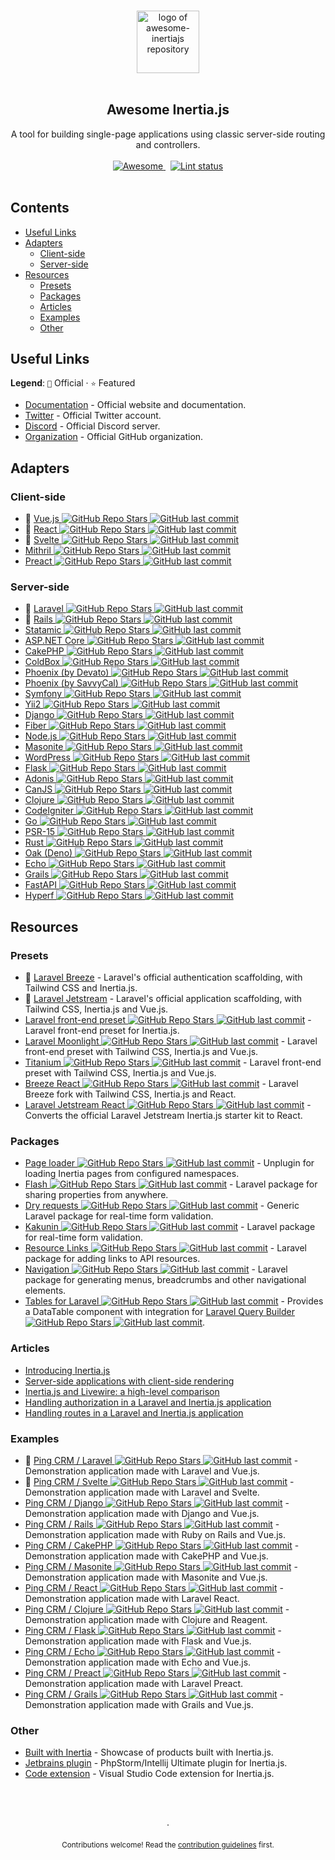 <!--lint disable awesome-heading awesome-git-repo-age awesome-github double-link-->

<p align="center">
  <br />
  <a href="https://inertiajs.com/">
    <img width="100" src="https://github.com/innocenzi/awesome-inertiajs/raw/main/assets/logo.svg" alt="logo of awesome-inertiajs repository">
  </a>
  <br />
  <br />
</p>

<h2 align="center">Awesome Inertia.js</h2>

<p align="center">
  A tool for building single-page applications using classic server-side routing and controllers.
  <br />
  <br />
  <a href="https://github.com/sindresorhus/awesome">
    <img src="https://cdn.rawgit.com/sindresorhus/awesome/d7305f38d29fed78fa85652e3a63e154dd8e8829/media/badge.svg" alt="Awesome">
  </a>
  &nbsp;
  <a href="https://github.com/sindresorhus/awesome-lint">
    <img src="https://github.com/innocenzi/awesome-inertiajs/workflows/Lint/badge.svg" alt="Lint status">
  </a>
  <br />
  <br />
</p>

## Contents

- [Useful Links](#useful-links)
- [Adapters](#adapters)
  - [Client-side](#client-side)
  - [Server-side](#server-side)
- [Resources](#resources)
  - [Presets](#presets)
  - [Packages](#packages)
  - [Articles](#articles)
  - [Examples](#examples)
  - [Other](#other)

## Useful Links

**Legend**: `💜` Official · `⭐` Featured

- [Documentation](http://inertiajs.com) - Official website and documentation.
- [Twitter](https://twitter.com/inertiajs) - Official Twitter account.
- [Discord](https://discord.gg/gwgxN8Y) - Official Discord server.
- [Organization](https://github.com/inertiajs) - Official GitHub organization.

## Adapters

### Client-side

- 💜 [Vue.js ![GitHub Repo Stars](https://img.shields.io/github/stars/inertiajs/inertia) ![GitHub last commit](https://img.shields.io/github/last-commit/inertiajs/inertia)](https://github.com/inertiajs/inertia/tree/master/packages/inertia-vue)
- 💜 [React ![GitHub Repo Stars](https://img.shields.io/github/stars/inertiajs/inertia) ![GitHub last commit](https://img.shields.io/github/last-commit/inertiajs/inertia)](https://github.com/inertiajs/inertia/tree/master/packages/inertia-react)
- 💜 [Svelte ![GitHub Repo Stars](https://img.shields.io/github/stars/inertiajs/inertia) ![GitHub last commit](https://img.shields.io/github/last-commit/inertiajs/inertia)](https://github.com/inertiajs/inertia/tree/master/packages/inertia-svelte)
- [Mithril ![GitHub Repo Stars](https://img.shields.io/github/stars/maicol07/inertia-mithril) ![GitHub last commit](https://img.shields.io/github/last-commit/maicol07/inertia-mithril)](https://github.com/maicol07/inertia-mithril)
- [Preact ![GitHub Repo Stars](https://img.shields.io/github/stars/jrson83/inertia-preact) ![GitHub last commit](https://img.shields.io/github/last-commit/jrson83/inertia-preact)](https://github.com/jrson83/inertia-preact)

### Server-side

- 💜 [Laravel ![GitHub Repo Stars](https://img.shields.io/github/stars/inertiajs/inertia-laravel) ![GitHub last commit](https://img.shields.io/github/last-commit/inertiajs/inertia-laravel)](https://github.com/inertiajs/inertia-laravel)
- 💜 [Rails ![GitHub Repo Stars](https://img.shields.io/github/stars/inertiajs/inertia-rails) ![GitHub last commit](https://img.shields.io/github/last-commit/inertiajs/inertia-rails)](https://github.com/inertiajs/inertia-rails)
- [Statamic ![GitHub Repo Stars](https://img.shields.io/github/stars/hotmeteor/inertia-statamic) ![GitHub last commit](https://img.shields.io/github/last-commit/hotmeteor/inertia-statamic)](https://github.com/hotmeteor/inertia-statamic)
- [ASP.NET Core ![GitHub Repo Stars](https://img.shields.io/github/stars/kapi2289/InertiaCore) ![GitHub last commit](https://img.shields.io/github/last-commit/kapi2289/InertiaCore)](https://github.com/kapi2289/InertiaCore)
- [CakePHP ![GitHub Repo Stars](https://img.shields.io/github/stars/ishanvyas22/cakephp-inertiajs) ![GitHub last commit](https://img.shields.io/github/last-commit/ishanvyas22/cakephp-inertiajs)](https://github.com/ishanvyas22/cakephp-inertiajs)
- [ColdBox ![GitHub Repo Stars](https://img.shields.io/github/stars/elpete/cbInertia) ![GitHub last commit](https://img.shields.io/github/last-commit/elpete/cbInertia)](https://github.com/elpete/cbInertia)
- [Phoenix (by Devato) ![GitHub Repo Stars](https://img.shields.io/github/stars/devato/inertia_phoenix) ![GitHub last commit](https://img.shields.io/github/last-commit/devato/inertia_phoenix)](https://github.com/devato/inertia_phoenix)
- [Phoenix (by SavvyCal) ![GitHub Repo Stars](https://img.shields.io/github/stars/svycal/inertia-phoenix) ![GitHub last commit](https://img.shields.io/github/last-commit/svycal/inertia-phoenix)](https://github.com/svycal/inertia-phoenix)
- [Symfony ![GitHub Repo Stars](https://img.shields.io/github/stars/rompetomp/inertia-bundle) ![GitHub last commit](https://img.shields.io/github/last-commit/rompetomp/inertia-bundle)](https://github.com/rompetomp/inertia-bundle)
- [Yii2 ![GitHub Repo Stars](https://img.shields.io/github/stars/tbreuss/yii2-inertia) ![GitHub last commit](https://img.shields.io/github/last-commit/tbreuss/yii2-inertia)](https://github.com/tbreuss/yii2-inertia)
- [Django ![GitHub Repo Stars](https://img.shields.io/github/stars/zodman/inertia-django) ![GitHub last commit](https://img.shields.io/github/last-commit/zodman/inertia-django)](https://github.com/zodman/inertia-django)
- [Fiber ![GitHub Repo Stars](https://img.shields.io/github/stars/theArtechnology/fiber-inertia) ![GitHub last commit](https://img.shields.io/github/last-commit/theArtechnology/fiber-inertia)](https://github.com/theArtechnology/fiber-inertia)
- [Node.js ![GitHub Repo Stars](https://img.shields.io/github/stars/jordankaerim/inertia-node) ![GitHub last commit](https://img.shields.io/github/last-commit/jordankaerim/inertia-node)](https://github.com/jordankaerim/inertia-node)
- [Masonite ![GitHub Repo Stars](https://img.shields.io/github/stars/girardinsamuel/masonite-inertia) ![GitHub last commit](https://img.shields.io/github/last-commit/girardinsamuel/masonite-inertia)](https://github.com/girardinsamuel/masonite-inertia)
- [WordPress ![GitHub Repo Stars](https://img.shields.io/github/stars/boxybird/wordpress-inertia-plugin) ![GitHub last commit](https://img.shields.io/github/last-commit/boxybird/wordpress-inertia-plugin)](https://github.com/boxybird/wordpress-inertia-plugin)
- [Flask ![GitHub Repo Stars](https://img.shields.io/github/stars/j0ack/flask-inertia) ![GitHub last commit](https://img.shields.io/github/last-commit/j0ack/flask-inertia)](https://github.com/j0ack/flask-inertia)
- [Adonis ![GitHub Repo Stars](https://img.shields.io/github/stars/eidellev/inertiajs-adonisjs) ![GitHub last commit](https://img.shields.io/github/last-commit/eidellev/inertiajs-adonisjs)](https://github.com/eidellev/inertiajs-adonisjs)
- [CanJS ![GitHub Repo Stars](https://img.shields.io/github/stars/cherifGsoul/inertia-can) ![GitHub last commit](https://img.shields.io/github/last-commit/cherifGsoul/inertia-can)](https://github.com/cherifGsoul/inertia-can)
- [Clojure ![GitHub Repo Stars](https://img.shields.io/github/stars/prestancedesign/inertia-clojure) ![GitHub last commit](https://img.shields.io/github/last-commit/prestancedesign/inertia-clojure)](https://github.com/prestancedesign/inertia-clojure)
- [CodeIgniter ![GitHub Repo Stars](https://img.shields.io/github/stars/amiranagram/inertia-codeigniter-4) ![GitHub last commit](https://img.shields.io/github/last-commit/amiranagram/inertia-codeigniter-4)](https://github.com/amiranagram/inertia-codeigniter-4)
- [Go ![GitHub Repo Stars](https://img.shields.io/github/stars/petaki/inertia-go) ![GitHub last commit](https://img.shields.io/github/last-commit/petaki/inertia-go)](https://github.com/petaki/inertia-go)
- [PSR-15 ![GitHub Repo Stars](https://img.shields.io/github/stars/cherifGsoul/inertia-psr15) ![GitHub last commit](https://img.shields.io/github/last-commit/cherifGsoul/inertia-psr15)](https://github.com/cherifGsoul/inertia-psr15)
- [Rust ![GitHub Repo Stars](https://img.shields.io/github/stars/stuarth/inertia-rs) ![GitHub last commit](https://img.shields.io/github/last-commit/stuarth/inertia-rs)](https://github.com/stuarth/inertia-rs)
- [Oak (Deno) ![GitHub Repo Stars](https://img.shields.io/github/stars/jcs224/oak_inertia) ![GitHub last commit](https://img.shields.io/github/last-commit/jcs224/oak_inertia)](https://github.com/jcs224/oak_inertia)
- [Echo ![GitHub Repo Stars](https://img.shields.io/github/stars/kohkimakimoto/inertia-echo) ![GitHub last commit](https://img.shields.io/github/last-commit/kohkimakimoto/inertia-echo)](https://github.com/kohkimakimoto/inertia-echo)
- [Grails ![GitHub Repo Stars](https://img.shields.io/github/stars/matrei/grails-inertia-plugin) ![GitHub last commit](https://img.shields.io/github/last-commit/matrei/grails-inertia-plugin)](https://github.com/matrei/grails-inertia-plugin)
- [FastAPI ![GitHub Repo Stars](https://img.shields.io/github/stars/hxjo/fastapi-inertia) ![GitHub last commit](https://img.shields.io/github/last-commit/hxjo/fastapi-inertia)](https://github.com/hxjo/fastapi-inertia)
- [Hyperf ![GitHub Repo Stars](https://img.shields.io/github/stars/onix-systems-php/hyperf-inertia) ![GitHub last commit](https://img.shields.io/github/last-commit/onix-systems-php/hyperf-inertia)](https://github.com/onix-systems-php/hyperf-inertia)

## Resources

### Presets

- 💜 [Laravel Breeze](https://laravel.com/docs/8.x/starter-kits#breeze-and-inertia) - Laravel's official authentication scaffolding, with Tailwind CSS and Inertia.js.
- 💜 [Laravel Jetstream](https://jetstream.laravel.com/1.x/stacks/inertia.html) - Laravel's official application scaffolding, with Tailwind CSS, Inertia.js and Vue.js.
- [Laravel front-end preset ![GitHub Repo Stars](https://img.shields.io/github/stars/laravel-frontend-presets/inertiajs) ![GitHub last commit](https://img.shields.io/github/last-commit/laravel-frontend-presets/inertiajs)](https://github.com/laravel-frontend-presets/inertiajs) - Laravel front-end preset for Inertia.js.
- [Laravel Moonlight ![GitHub Repo Stars](https://img.shields.io/github/stars/TitasGailius/laravel-moonlight) ![GitHub last commit](https://img.shields.io/github/last-commit/TitasGailius/laravel-moonlight)](https://github.com/TitasGailius/laravel-moonlight) - Laravel front-end preset with Tailwind CSS, Inertia.js and Vue.js.
- [Titanium ![GitHub Repo Stars](https://img.shields.io/github/stars/usetitanium/inertia) ![GitHub last commit](https://img.shields.io/github/last-commit/usetitanium/inertia)](https://github.com/usetitanium/inertia) - Laravel front-end preset with Tailwind CSS, Inertia.js and Vue.js.
- [Breeze React ![GitHub Repo Stars](https://img.shields.io/github/stars/lucky-media/breeze-react) ![GitHub last commit](https://img.shields.io/github/last-commit/lucky-media/breeze-react)](https://github.com/lucky-media/breeze-react) - Laravel Breeze fork with Tailwind CSS, Inertia.js and React.
- [Laravel Jetstream React ![GitHub Repo Stars](https://img.shields.io/github/stars/ozziexsh/laravel-jetstream-react) ![GitHub last commit](https://img.shields.io/github/last-commit/ozziexsh/laravel-jetstream-react)](https://github.com/ozziexsh/laravel-jetstream-react) - Converts the official Laravel Jetstream Inertia.js starter kit to React.

### Packages

- [Page loader ![GitHub Repo Stars](https://img.shields.io/github/stars/ycs77/inertia-plugin) ![GitHub last commit](https://img.shields.io/github/last-commit/ycs77/inertia-plugin)](https://github.com/ycs77/inertia-plugin) - Unplugin for loading Inertia pages from configured namespaces.
- [Flash ![GitHub Repo Stars](https://img.shields.io/github/stars/igerslike/inertia-flash) ![GitHub last commit](https://img.shields.io/github/last-commit/igerslike/inertia-flash)](https://github.com/igerslike/inertia-flash) - Laravel package for sharing properties from anywhere.
- [Dry requests ![GitHub Repo Stars](https://img.shields.io/github/stars/dive-be/laravel-dry-requests) ![GitHub last commit](https://img.shields.io/github/last-commit/dive-be/laravel-dry-requests)](https://github.com/dive-be/laravel-dry-requests) - Generic Laravel package for real-time form validation.
- [Kakunin ![GitHub Repo Stars](https://img.shields.io/github/stars/Juhlinus/kakunin) ![GitHub last commit](https://img.shields.io/github/last-commit/Juhlinus/kakunin)](https://github.com/Juhlinus/kakunin) - Laravel package for real-time form validation.
- [Resource Links ![GitHub Repo Stars](https://img.shields.io/github/stars/spatie/laravel-resource-links) ![GitHub last commit](https://img.shields.io/github/last-commit/spatie/laravel-resource-links)](https://github.com/spatie/laravel-resource-links) - Laravel package for adding links to API resources.
- [Navigation ![GitHub Repo Stars](https://img.shields.io/github/stars/spatie/laravel-navigation) ![GitHub last commit](https://img.shields.io/github/last-commit/spatie/laravel-navigation)](https://github.com/spatie/laravel-navigation) - Laravel package for generating menus, breadcrumbs and other navigational elements.
- [Tables for Laravel ![GitHub Repo Stars](https://img.shields.io/github/stars/protonemedia/inertiajs-tables-laravel-query-builder) ![GitHub last commit](https://img.shields.io/github/last-commit/protonemedia/inertiajs-tables-laravel-query-builder)](https://github.com/protonemedia/inertiajs-tables-laravel-query-builder) - Provides a DataTable component with integration for [Laravel Query Builder ![GitHub Repo Stars](https://img.shields.io/github/stars/spatie/laravel-query-builder) ![GitHub last commit](https://img.shields.io/github/last-commit/spatie/laravel-query-builder)](https://github.com/spatie/laravel-query-builder).

### Articles

- [Introducing Inertia.js](https://reinink.ca/articles/introducing-inertia-js)
- [Server-side applications with client-side rendering](https://reinink.ca/articles/server-side-apps-with-client-side-rendering)
- [Inertia.js and Livewire: a high-level comparison](https://sebastiandedeyne.com/inertia-js-and-livewire-a-high-level-comparison/)
- [Handling authorization in a Laravel and Inertia.js application](https://sebastiandedeyne.com/handling-authorization-in-a-laravel-and-inertia-application/)
- [Handling routes in a Laravel and Inertia.js application](https://sebastiandedeyne.com/handling-routes-in-a-laravel-inertia-application/)

### Examples

- 💜 [Ping CRM / Laravel ![GitHub Repo Stars](https://img.shields.io/github/stars/inertiajs/pingcrm) ![GitHub last commit](https://img.shields.io/github/last-commit/inertiajs/pingcrm)](https://github.com/inertiajs/pingcrm/) - Demonstration application made with Laravel and Vue.js.
- 💜 [Ping CRM / Svelte ![GitHub Repo Stars](https://img.shields.io/github/stars/inertiajs/pingcrm-svelte) ![GitHub last commit](https://img.shields.io/github/last-commit/inertiajs/pingcrm-svelte)](https://github.com/inertiajs/pingcrm-svelte) - Demonstration application made with Laravel and Svelte.
- [Ping CRM / Django ![GitHub Repo Stars](https://img.shields.io/github/stars/zodman/django-inertia-demo) ![GitHub last commit](https://img.shields.io/github/last-commit/zodman/django-inertia-demo)](https://github.com/zodman/django-inertia-demo) - Demonstration application made with Django and Vue.js.
- [Ping CRM / Rails ![GitHub Repo Stars](https://img.shields.io/github/stars/ledermann/pingcrm) ![GitHub last commit](https://img.shields.io/github/last-commit/ledermann/pingcrm)](https://github.com/ledermann/pingcrm) - Demonstration application made with Ruby on Rails and Vue.js.
- [Ping CRM / CakePHP ![GitHub Repo Stars](https://img.shields.io/github/stars/ishanvyas22/cakephp-pingcrm) ![GitHub last commit](https://img.shields.io/github/last-commit/ishanvyas22/cakephp-pingcrm)](https://github.com/ishanvyas22/cakephp-pingcrm) - Demonstration application made with CakePHP and Vue.js.
- [Ping CRM / Masonite ![GitHub Repo Stars](https://img.shields.io/github/stars/girardinsamuel/pingcrm-masonite) ![GitHub last commit](https://img.shields.io/github/last-commit/girardinsamuel/pingcrm-masonite)](https://github.com/girardinsamuel/pingcrm-masonite) - Demonstration application made with Masonite and Vue.js.
- [Ping CRM / React ![GitHub Repo Stars](https://img.shields.io/github/stars/Landish/pingcrm-react) ![GitHub last commit](https://img.shields.io/github/last-commit/Landish/pingcrm-react)](https://github.com/Landish/pingcrm-react) - Demonstration application made with Laravel React.
- [Ping CRM / Clojure ![GitHub Repo Stars](https://img.shields.io/github/stars/prestancedesign/pingcrm-clojure) ![GitHub last commit](https://img.shields.io/github/last-commit/prestancedesign/pingcrm-clojure)](https://github.com/prestancedesign/pingcrm-clojure) - Demonstration application made with Clojure and Reagent.
- [Ping CRM / Flask ![GitHub Repo Stars](https://img.shields.io/github/stars/j0ack/pingcrm-flask) ![GitHub last commit](https://img.shields.io/github/last-commit/j0ack/pingcrm-flask)](https://github.com/j0ack/pingcrm-flask) - Demonstration application made with Flask and Vue.js.
- [Ping CRM / Echo ![GitHub Repo Stars](https://img.shields.io/github/stars/kohkimakimoto/pingcrm-echo) ![GitHub last commit](https://img.shields.io/github/last-commit/kohkimakimoto/pingcrm-echo)](https://github.com/kohkimakimoto/pingcrm-echo) - Demonstration application made with Echo and Vue.js.
- [Ping CRM / Preact ![GitHub Repo Stars](https://img.shields.io/github/stars/jrson83/pingcrm-preact) ![GitHub last commit](https://img.shields.io/github/last-commit/jrson83/pingcrm-preact)](https://github.com/jrson83/pingcrm-preact) - Demonstration application made with Laravel Preact.
- [Ping CRM / Grails ![GitHub Repo Stars](https://img.shields.io/github/stars/matrei/pingcrm-grails) ![GitHub last commit](https://img.shields.io/github/last-commit/matrei/pingcrm-grails)](https://github.com/matrei/pingcrm-grails) - Demonstration application made with Grails and Vue.js.

### Other

- [Built with Inertia](https://builtwithinertia.com/) - Showcase of products built with Inertia.js.
- [Jetbrains plugin](https://plugins.jetbrains.com/plugin/17435-inertia-js-support) - PhpStorm/Intellij Ultimate plugin for Inertia.js.
- [Code extension](https://marketplace.visualstudio.com/items?itemName=nhedger.inertia) - Visual Studio Code extension for Inertia.js.

<p align="center">
  <br />
  <br />
  <br />
  ·
  <br />
  <br />
  <sub>Contributions welcome! Read the <a href=".github/CONTRIBUTING.md">contribution guidelines</a> first.</sub>
</p>
